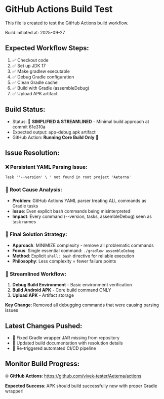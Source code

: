 # GitHub Actions Build Test

This file is created to test the GitHub Actions build workflow.

Build initiated at: 2025-09-27

## Expected Workflow Steps:
1. ✅ Checkout code
2. ✅ Set up JDK 17
3. ✅ Make gradlew executable  
4. ✅ Debug Gradle configuration
5. ✅ Clean Gradle cache
6. ✅ Build with Gradle (assembleDebug)
7. ✅ Upload APK artifact

## Build Status:
- Status: 🎯 **SIMPLIFIED & STREAMLINED** - Minimal build approach at commit 61e310a
- Expected output: app-debug.apk artifact
- GitHub Action: **Running Core Build Only** 🚀

## Issue Resolution:
### ❌ **Persistent YAML Parsing Issue:**
```
Task ''--version' \ ' not found in root project 'Aeterna'
```

### 🧠 **Root Cause Analysis:**
- **Problem**: GitHub Actions YAML parser treating ALL commands as Gradle tasks
- **Issue**: Even explicit bash commands being misinterpreted
- **Impact**: Every command (--version, tasks, assembleDebug) seen as task names

### 🎯 **Final Solution Strategy:**
- **Approach**: MINIMIZE complexity - remove all problematic commands
- **Focus**: Single essential command: `./gradlew assembleDebug`
- **Method**: Explicit `shell: bash` directive for reliable execution
- **Philosophy**: Less complexity = fewer failure points

### 🔧 **Streamlined Workflow:**
1. **Debug Build Environment** - Basic environment verification
2. **Build Android APK** - Core build command ONLY
3. **Upload APK** - Artifact storage

**Key Change**: Removed all debugging commands that were causing parsing issues

## Latest Changes Pushed:
- 🔧 Fixed Gradle wrapper JAR missing from repository
- 📝 Updated build documentation with resolution details
- 🚀 Re-triggered automated CI/CD pipeline

## Monitor Build Progress:
🌐 **GitHub Actions**: https://github.com/vivek-tester/Aeterna/actions

**Expected Success**: APK should build successfully now with proper Gradle wrapper!